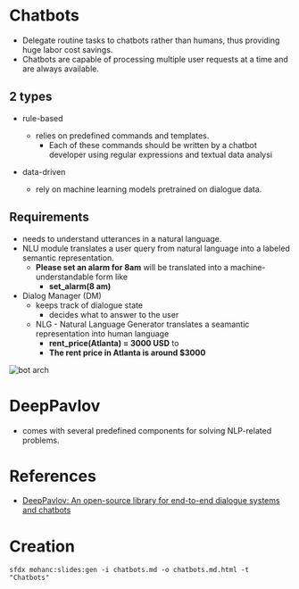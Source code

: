 # Chatbots
- Delegate routine tasks to chatbots rather than humans, thus providing huge labor cost savings. 
- Chatbots are capable of processing multiple user requests at a time and are always available.
## 2 types
- rule-based 
	- relies on predefined commands and templates. 
        - Each of these commands should be written by a chatbot developer using regular expressions and textual data analysi

- data-driven
	-  rely on machine learning models pretrained on dialogue data.


## Requirements
-  needs to understand utterances in a natural language. 
-  NLU module translates a user query from natural language into a labeled semantic representation. 
	- **Please set an alarm for 8am**  will be translated into a machine-understandable form like 
		- **set_alarm(8 am)**
- Dialog Manager (DM)
	- keeps track of dialogue state
        - decides what to answer to the user
	- NLG -  Natural Language Generator translates a seamantic representation into human language
		- **rent_price(Atlanta) = 3000 USD** to
		- **The rent price in Atlanta is around $3000**

![bot arch](https://1.bp.blogspot.com/-avNxLnd2DcY/XbdbGVzFv9I/AAAAAAAAARE/CwBkJyfQSI8OJJO-u1lsnR4yp_Rb9KwrQCNcBGAsYHQ/s1600/2.png)



#  DeepPavlov 
- comes with several predefined components for solving NLP-related problems.



# References
- [DeepPavlov: An open-source library for end-to-end dialogue systems and chatbots](https://blog.tensorflow.org/2019/09/deeppavlov-open-source-library-for-end.html)

# Creation
```
sfdx mohanc:slides:gen -i chatbots.md -o chatbots.md.html -t "Chatbots"

```
